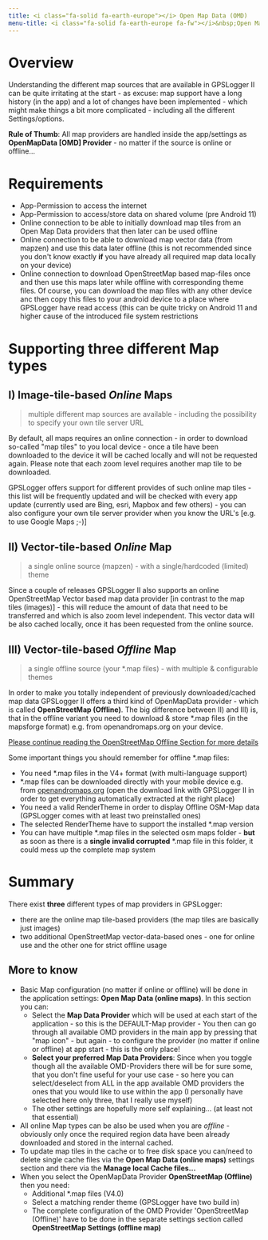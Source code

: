 ```yaml
---
title: <i class="fa-solid fa-earth-europe"></i> Open Map Data (OMD)
menu-title: <i class="fa-solid fa-earth-europe fa-fw"></i>&nbsp;Open Map Data
---
```

# Overview
Understanding the different map sources that are available in GPSLogger II can be quite irritating at the start - as
excuse: map support have a long history (in the app) and a lot of changes have been implemented - which might make
things a bit more complicated - including all the different Settings/options.

**Rule of Thumb**: All map providers are handled inside the app/settings as **OpenMapData [OMD] Provider** - no matter
if the source is online or offline...

# Requirements
- App-Permission to access the internet
- App-Permission to access/store data on shared volume (pre Android 11)
- Online connection to be able to initially download map tiles from an Open Map Data providers that then later can be
  used offline
- Online connection to be able to download map vector data (from mapzen) and use this data later offline (this is not 
  recommended since you don't know exactly **if** you have already all required map data locally on your device)
- Online connection to download OpenStreetMap based map-files once and then use this maps later while offline with
  corresponding theme files. Of course, you can download the map files with any other device anc then copy this files
  to your android device to a place where GPSLogger have read access (this can be quite tricky on Android 11 and higher
  cause of the introduced file system restrictions

# Supporting three different Map types 
## I) Image-tile-based _Online_ Maps
> multiple different map sources are available - including the possibility to specify your own tile server URL

By default, all maps requires an online connection - in order to download so-called "map tiles" to you local device -
once a tile have been downloaded to the device it will be cached locally and will not be requested again. Please note
that each zoom level requires another map tile to be downloaded.

GPSLogger offers support for different provides of such online map tiles - this list will be frequently updated and will
be checked with every app update (currently used are Bing, esri, Mapbox and few others) - you can also configure your
own tile server provider when you know the URL's \[e.g. to use Google Maps ;-)\]

## II) Vector-tile-based _Online_ Map
> a single online source (mapzen) - with a single/hardcoded (limited) theme

Since a couple of releases GPSLogger II also supports an online OpenStreetMap Vector based map data
provider \[in contrast to the map tiles (images)\] - this will reduce the amount of data that need to be transferred and
which is also zoom level independent. This vector data will be also cached locally, once it has been requested from the
online source.

## III) Vector-tile-based _Offline_ Map
> a single offline source (your *.map files) - with multiple & configurable themes

In order to make you totally independent of previously downloaded/cached map data GPSLogger II offers a third kind of
OpenMapData provider - which is called **OpenStreetMap (Offline)**. The big difference between II) and III) is, that in
the offline variant you need to download & store *.map files (in the mapsforge format) e.g. from openandromaps.org on
your device.

[Please continue reading the OpenStreetMap Offline Section for more details](./2300-osmoffline.html)

Some important things you should remember for offline *.map files:

- You need *.map files in the V4+ format (with multi-language support)
- *.map files can be downloaded directly with your mobile device e.g. from
  [openandromaps.org](https://www.openandromaps.org/) (open the download link with GPSLogger II in order to get
  everything automatically extracted at the right place)
- You need a valid RenderTheme in order to display Offline OSM-Map data (GPSLogger comes with at least two preinstalled
  ones)
- The selected RenderTheme have to support the installed *.map version 
- You can have multiple *.map files in the selected osm maps folder - **but** as soon as there is a **single invalid
  corrupted** *.map file in this folder, it could mess up the complete map system

# Summary
There exist **three** different types of map providers in GPSLogger:
- there are the online map tile-based providers (the map tiles are basically just images)
- two additional OpenStreetMap vector-data-based ones - one for online use and the other one for strict offline usage

## More to know
- Basic Map configuration (no matter if online or offline) will be done in the application settings: **Open Map Data
  (online maps)**. In this section you can:
    - Select the **Map Data Provider** which will be used at each start of the application - so this is the DEFAULT-Map
      provider - You then can go through all available OMD providers in the main app by pressing that "map icon" - but
      again - to configure the provider (no matter if online or offline) at app start - this is the only place!
    - **Select your preferred Map Data Providers**: Since when you toggle though all the available OMD-Providers there
      will be for sure some, that you don't fine useful for your use case - so here you can select/deselect from ALL in
      the app available OMD providers the ones that you would like to use within the app (I personally have selected
      here only three, that I really use myself)
    - The other settings are hopefully more self explaining... (at least not that essential)
- All online Map types can be also be used when you are _offline_ - obviously only once the required region data have
  been already downloaded and stored in the internal cached.
- To update map tiles in the cache or to free disk space you can/need to delete single cache files via the **Open Map
  Data (online maps)** settings section and there via the **Manage local Cache files...**
- When you select the OpenMapData Provider **OpenStreetMap (Offline)** then you need:
    - Additional *.map files (V4.0)
    - Select a matching render theme (GPSLogger have two build in)
    - The complete configuration of the OMD Provider 'OpenStreetMap (Offline)' have to be done in the separate
      settings section called **OpenStreetMap Settings (offline map)**